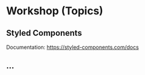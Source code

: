 

# Workshop (Topics)



## Styled Components 

Documentation: https://styled-components.com/docs



## ...


